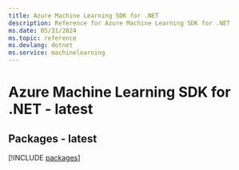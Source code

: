 ```yaml
---
title: Azure Machine Learning SDK for .NET
description: Reference for Azure Machine Learning SDK for .NET
ms.date: 05/31/2024
ms.topic: reference
ms.devlang: dotnet
ms.service: machinelearning
---
```

# Azure Machine Learning SDK for .NET - latest
## Packages - latest
[!INCLUDE [packages](machine-learning-index.md)]
